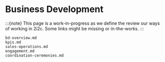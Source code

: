 # Business Development

:::{note}
This page is a work-in-progress as we define the review our ways of working in 2i2c.
Some links might be missing or in-the-works.
:::

```{toctree}
bd-overview.md
kpis.md
sales-operations.md
engagement.md
coordination-ceremonies.md
```

